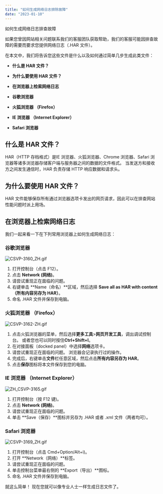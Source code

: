 ```yaml
---
title: "如何生成网络日志排除故障"
date: "2023-01-10"
---
```


如何生成网络日志排查故障

如果您曾因网站相关问题联系我们的客服团队获取帮助，我们的客服可能因排查故障的需要而要求您提供网络日志（.HAR 文件）。

在本文中，我们将告诉您这些文件是什么以及如何通过简单几步生成此类文件：

- **什么是 HAR 文件？**
- **为什么要使用 HAR 文件？**
- **在浏览器上检索网络日志**

- **谷歌浏览器**
- **火狐浏览器 （Firefox）**
- **IE 浏览器 （Internet Explorer）**
- **Safari 浏览器**

## 什么是 HAR 文件？

HAR（HTTP 存档格式）是IE 浏览器、火狐浏览器、Chrome 浏览器、Safari 浏览器等诸多浏览器存储客户端与服务器之间的数据的文件格式。 当发送方和接收方之间发生通信时，HAR 负责存储 HTTP 响应数据和请求头。

## 为什么要使用 HAR 文件？

HAR 文件能够保存所有通过浏览器选项卡发出的网页请求，因此可以在排查网站性能问题时派上用场。

## 在浏览器上检索网络日志

我们一起来看一下在下列常用浏览器上如何生成网络日志：

### 谷歌浏览器

![CSVP-3160_ZH.gif](https://get.exness.help/hc/article_attachments/7139767935506/CSVP-3160_ZH.gif)

1. 打开控制台（点击 F12）。
2. 点击 **Network (网络)**。
3. 请尝试重现正在面临的问题。
4. 右键单击 **Name（命名）**区域，然后选择 **Save all as HAR with content（所有内容另存为 HAR）**。
5. 命名 .HAR 文件并保存到电脑。

### 火狐浏览器 （Firefox）

![CSVP-3162-ZH.gif](https://get.exness.help/hc/article_attachments/7139745135378/CSVP-3162-ZH.gif)

1. 点击火狐浏览器的菜单，然后选择**更多工具**>**网页开发工具**，调出调试控制台。 或者您也可以同时按住**Ctrl+Shift+I**。
2. 在对接面板（docked panel）中选择**网络**选项卡。
3. 请尝试重现正在面临的问题。 浏览器会记录执行过的操作。
4. 完成后，右键单击**文件**栏任意区域，然后点击**所有内容另存为 HAR**。
5. 点击**保存**图标将本文件保存到您的电脑。

### IE 浏览器 （Internet Explorer）

![ZH_CSVP-3165.gif](https://get.exness.help/hc/article_attachments/7139769703826/ZH_CSVP-3165.gif)

1. 打开控制台（按 F12 键)。
2. 点击 **Network (网络)**。
3. 请尝试重现正在面临的问题。
4. 单击 **Save（保存）**图标并另存为 .HAR 或者 .xml 文件（两者均可）。

### Safari 浏览器

![CSVP-3169_ZH.gif](https://get.exness.help/hc/article_attachments/7139805380370/CSVP-3169_ZH.gif)

1. 打开控制台（点击 Cmd+Option/Alt+i)。
2. 打开 **Network（网络）**标签。
3. 请尝试重现正在面临的问题。
4. 单击控制台菜单最右侧的 **Export（导出）**图标。
5. 命名 .HAR 文件并保存到电脑。

就这么简单！ 现在您就可以像专业人士一样生成日志文件了。
